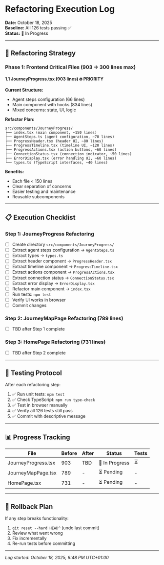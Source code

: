 # Refactoring Execution Log

**Date:** October 18, 2025  
**Baseline:** All 126 tests passing ✅  
**Status:** 🚧 In Progress

---

## 🎯 Refactoring Strategy

### Phase 1: Frontend Critical Files (903 → 300 lines max)

#### 1.1 JourneyProgress.tsx (903 lines) 🔥 PRIORITY
**Current Structure:**
- Agent steps configuration (66 lines)
- Main component with hooks (834 lines)
- Mixed concerns: state, UI, logic

**Refactor Plan:**
```
src/components/JourneyProgress/
├── index.tsx (main component, ~150 lines)
├── AgentSteps.ts (agent configuration, ~70 lines)
├── ProgressHeader.tsx (header UI, ~80 lines)
├── ProgressTimeline.tsx (timeline UI, ~120 lines)
├── ProgressActions.tsx (action buttons, ~60 lines)
├── ConnectionStatus.tsx (connection indicator, ~50 lines)
├── ErrorDisplay.tsx (error handling UI, ~60 lines)
└── types.ts (TypeScript interfaces, ~40 lines)
```

**Benefits:**
- Each file < 150 lines
- Clear separation of concerns
- Easier testing and maintenance
- Reusable subcomponents

---

## 📋 Execution Checklist

### Step 1: JourneyProgress Refactoring
- [ ] Create directory `src/components/JourneyProgress/`
- [ ] Extract agent steps configuration → `AgentSteps.ts`
- [ ] Extract types → `types.ts`
- [ ] Extract header component → `ProgressHeader.tsx`
- [ ] Extract timeline component → `ProgressTimeline.tsx`
- [ ] Extract actions component → `ProgressActions.tsx`
- [ ] Extract connection status → `ConnectionStatus.tsx`
- [ ] Extract error display → `ErrorDisplay.tsx`
- [ ] Refactor main component → `index.tsx`
- [ ] Run tests: `npm test`
- [ ] Verify UI works in browser
- [ ] Commit changes

### Step 2: JourneyMapPage Refactoring (789 lines)
- [ ] TBD after Step 1 complete

### Step 3: HomePage Refactoring (731 lines)
- [ ] TBD after Step 2 complete

---

## 🧪 Testing Protocol

After each refactoring step:
1. ✅ Run unit tests: `npm test`
2. ✅ Check TypeScript: `npm run type-check`
3. ✅ Test in browser manually
4. ✅ Verify all 126 tests still pass
5. ✅ Commit with descriptive message

---

## 📊 Progress Tracking

| File | Before | After | Status | Tests |
|------|--------|-------|--------|-------|
| JourneyProgress.tsx | 903 | TBD | 🚧 In Progress | ⏳ |
| JourneyMapPage.tsx | 789 | - | ⏳ Pending | - |
| HomePage.tsx | 731 | - | ⏳ Pending | - |

---

## 🔄 Rollback Plan

If any step breaks functionality:
1. `git reset --hard HEAD^` (undo last commit)
2. Review what went wrong
3. Fix incrementally
4. Re-run tests before committing

---

*Log started: October 18, 2025, 6:48 PM UTC+01:00*
